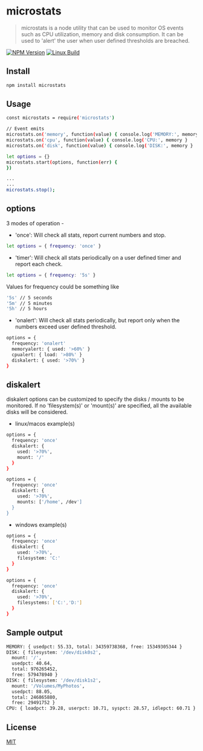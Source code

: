 # microstats

> microstats is a node utility that can be used to monitor OS events such as CPU utilization, memory and disk consumption. It can be used to 'alert' the user when user defined thresholds are breached. 

[![NPM Version][npm-image]][npm-url]
[![Linux Build][travis-image]][travis-url]

## Install

```bash
npm install microstats
```

## Usage

```bash
const microstats = require('microstats')

// Event emits
microstats.on('memory', function(value) { console.log('MEMORY:', memory }
microstats.on('cpu', function(value) { console.log('CPU:', memory }
microstats.on('disk', function(value) { console.log('DISK:', memory }

let options = {}
microstats.start(options, function(err) {
})

...
...
microstats.stop();
```

## options

3 modes of operation - 

- 'once': Will check all stats, report current numbers and stop.

```bash
let options = { frequency: 'once' }
```

- 'timer': Will check all stats periodically on a user defined timer and report each check.

```bash
let options = { frequency: '5s' }
```

Values for frequency could be something like

```bash
'5s' // 5 seconds
'5m' // 5 minutes
'5h' // 5 hours
```

- 'onalert': Will check all stats periodically, but report only when the numbers exceed user defined threshold.

```bash
options = {
  frequency: 'onalert'
  memoryalert: { used: '>60%' }
  cpualert: { load: '>80%' }
  diskalert: { used: '>70%' }
}
```

## diskalert 

diskalert options can be customized to specify the disks / mounts to be monitored. If no 'filesystem(s)' or 'mount(s)' are specified, all the available disks will be considered. 

- linux/macos example(s)
```bash
options = {
  frequency: 'once'
  diskalert: { 
    used: '>70%',
    mount: '/'
  }
}

options = {
  frequency: 'once'
  diskalert: { 
    used: '>70%',
    mounts: ['/home', /dev']
  }
}
```

- windows example(s)
```bash
options = {
  frequency: 'once'
  diskalert: { 
    used: '>70%',
    filesystem: 'C:'
  }
}

options = {
  frequency: 'once'
  diskalert: { 
    used: '>70%',
    filesystems: ['C:','D:']
  }
}
```

## Sample output
```bash
MEMORY: { usedpct: 55.33, total: 34359738368, free: 15349305344 }
DISK: { filesystem: '/dev/disk0s2',
  mount: '/',
  usedpct: 40.64,
  total: 976265452,
  free: 579478940 }
DISK: { filesystem: '/dev/disk1s2',
  mount: '/Volumes/MyPhotos',
  usedpct: 88.05,
  total: 246865880,
  free: 29491752 }
CPU: { loadpct: 39.28, userpct: 10.71, syspct: 28.57, idlepct: 60.71 }
```

## License

[MIT](http://vjpr.mit-license.org)

[npm-image]: https://img.shields.io/npm/v/live-xxx.svg
[npm-url]: https://npmjs.org/package/live-xxx
[travis-image]: https://travis-ci.org/sv-code/microstats.svg?branch=master
[travis-url]: https://travis-ci.org/sv-code/microstats

